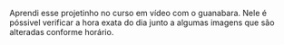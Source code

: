 Aprendi esse projetinho no curso em vídeo com o guanabara. Nele é póssivel verificar a hora exata do dia junto a algumas imagens que são alteradas conforme horário.
 
